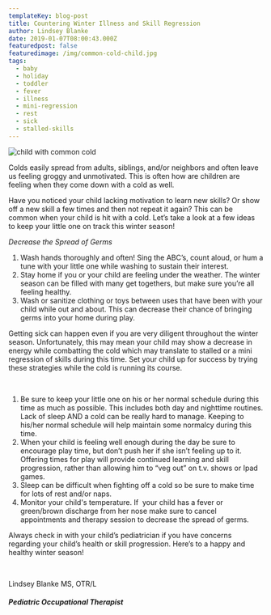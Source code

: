 ```yaml
---
templateKey: blog-post
title: Countering Winter Illness and Skill Regression
author: Lindsey Blanke
date: 2019-01-07T08:00:43.000Z
featuredpost: false
featuredimage: /img/common-cold-child.jpg
tags: 
  - baby
  - holiday
  - toddler
  - fever
  - illness
  - mini-regression
  - rest
  - sick
  - stalled-skills
---
```

![child with common cold](/img/common-cold-child.jpg)

Colds easily spread from adults, siblings, and/or neighbors and often leave us feeling groggy and unmotivated. This is often how are children are feeling when they come down with a cold as well.

Have you noticed your child lacking motivation to learn new skills? Or show off a new skill a few times and then not repeat it again? This can be common when your child is hit with a cold. Let’s take a look at a few ideas to keep your little one on track this winter season!

 

_Decrease the Spread of Germs_

1. Wash hands thoroughly and often! Sing the ABC’s, count aloud, or hum a tune with your little one while washing to sustain their interest.
2. Stay home if you or your child are feeling under the weather. The winter season can be filled with many get togethers, but make sure you’re all feeling healthy.
3. Wash or sanitize clothing or toys between uses that have been with your child while out and about. This can decrease their chance of bringing germs into your home during play.

Getting sick can happen even if you are very diligent throughout the winter season. Unfortunately, this may mean your child may show a decrease in energy while combatting the cold which may translate to stalled or a mini regression of skills during this time. Set your child up for success by trying these strategies while the cold is running its course.

 

1. Be sure to keep your little one on his or her normal schedule during this time as much as possible. This includes both day and nighttime routines. Lack of sleep AND a cold can be really hard to manage. Keeping to his/her normal schedule will help maintain some normalcy during this time.
2. When your child is feeling well enough during the day be sure to encourage play time, but don’t push her if she isn’t feeling up to it. Offering times for play will provide continued learning and skill progression, rather than allowing him to “veg out” on t.v. shows or Ipad games.
3. Sleep can be difficult when fighting off a cold so be sure to make time for lots of rest and/or naps.
4. Monitor your child's temperature. If  your child has a fever or green/brown discharge from her nose make sure to cancel appointments and therapy session to decrease the spread of germs.

 

Always check in with your child’s pediatrician if you have concerns regarding your child’s health or skill progression. Here’s to a happy and healthy winter season!

 

Lindsey Blanke MS, OTR/L

##### _Pediatric Occupational Therapist_
